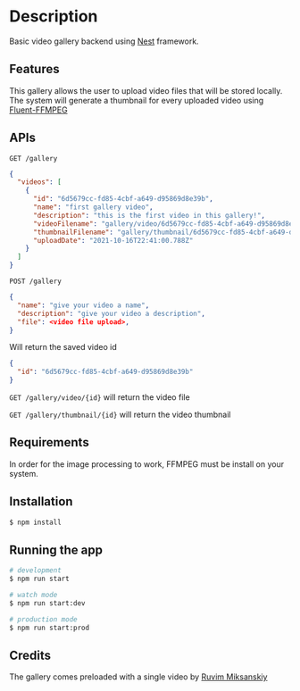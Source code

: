 # Description

Basic video gallery backend using [Nest](https://github.com/nestjs/nest) framework.

## Features 

This gallery allows the user to upload video files that will be stored locally. The system will generate a thumbnail for every uploaded video using [Fluent-FFMPEG](https://github.com/fluent-ffmpeg/node-fluent-ffmpeg)

## APIs

`GET /gallery`
```json
{
  "videos": [
    {
      "id": "6d5679cc-fd85-4cbf-a649-d95869d8e39b",
      "name": "first gallery video",
      "description": "this is the first video in this gallery!",
      "videoFilename": "gallery/video/6d5679cc-fd85-4cbf-a649-d95869d8e39b",
      "thumbnailFilename": "gallery/thumbnail/6d5679cc-fd85-4cbf-a649-d95869d8e39b",
      "uploadDate": "2021-10-16T22:41:00.788Z"
    }
  ]
}
```

`POST /gallery`
```json
{
  "name": "give your video a name",
  "description": "give your video a description",
  "file": <video file upload>,
}
```
Will return the saved video id
```json
{
  "id": "6d5679cc-fd85-4cbf-a649-d95869d8e39b"
}
```

`GET /gallery/video/{id}` will return the video file 

`GET /gallery/thumbnail/{id}` will return the video thumbnail 

## Requirements
In order for the image processing to work, FFMPEG must be install on your system.

## Installation

```bash
$ npm install
```

## Running the app

```bash
# development
$ npm run start

# watch mode
$ npm run start:dev

# production mode
$ npm run start:prod
```

## Credits

The gallery comes preloaded with a single video by [Ruvim Miksanskiy](https://www.pexels.com/video/vista-house-aerial-view-5573504/)